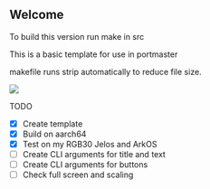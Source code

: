 ## Welcome


To build this version run make in src

This is a basic template for use in portmaster

makefile runs strip automatically to reduce file size.

![](imgui-controls-v6-Xbox?raw=true)

TODO
- [x] Create template
- [x] Build on aarch64
- [x] Test on my RGB30 Jelos and ArkOS
- [ ] Create CLI arguments for title and text
- [ ] Create CLI arguments for buttons
- [ ] Check full screen and scaling
